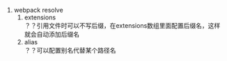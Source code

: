 1. webpack resolve  
    1. extensions   
        ？？引用文件时可以不写后缀，在extensions数组里面配置后缀名，这样就会自动添加后缀名
    2. alias    
        ？？可以配置别名代替某个路径名